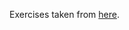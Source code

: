 Exercises taken from [here](http://www.idryman.org/blog/2014/12/02/writing-64-bit-assembly-on-mac-os-x/).